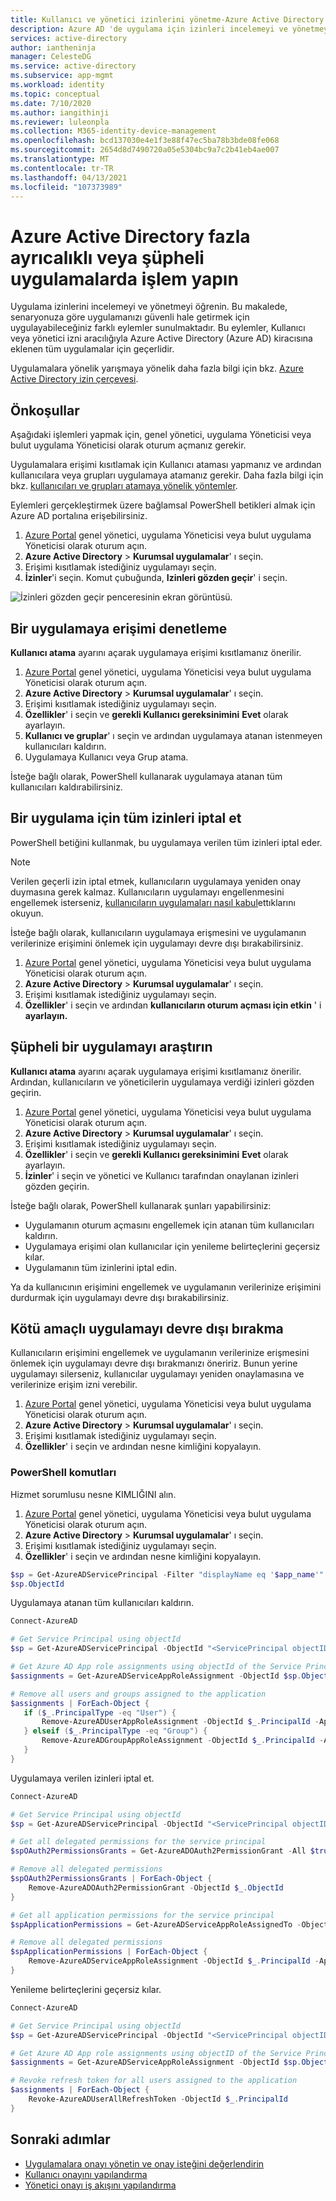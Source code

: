 ```yaml
---
title: Kullanıcı ve yönetici izinlerini yönetme-Azure Active Directory | Microsoft Docs
description: Azure AD 'de uygulama için izinleri incelemeyi ve yönetmeyi öğrenin. Örneğin, bir uygulamaya verilen tüm izinleri iptal edin.
services: active-directory
author: iantheninja
manager: CelesteDG
ms.service: active-directory
ms.subservice: app-mgmt
ms.workload: identity
ms.topic: conceptual
ms.date: 7/10/2020
ms.author: iangithinji
ms.reviewer: luleonpla
ms.collection: M365-identity-device-management
ms.openlocfilehash: bcd137030e4e1f3e88f47ec5ba78b3bde08fe068
ms.sourcegitcommit: 2654d8d7490720a05e5304bc9a7c2b41eb4ae007
ms.translationtype: MT
ms.contentlocale: tr-TR
ms.lasthandoff: 04/13/2021
ms.locfileid: "107373989"
---
```

# <a name="take-action-on-overprivileged-or-suspicious-applications-in-azure-active-directory"></a>Azure Active Directory fazla ayrıcalıklı veya şüpheli uygulamalarda işlem yapın

Uygulama izinlerini incelemeyi ve yönetmeyi öğrenin. Bu makalede, senaryonuza göre uygulamanızı güvenli hale getirmek için uygulayabileceğiniz farklı eylemler sunulmaktadır. Bu eylemler, Kullanıcı veya yönetici izni aracılığıyla Azure Active Directory (Azure AD) kiracısına eklenen tüm uygulamalar için geçerlidir.

Uygulamalara yönelik yarışmaya yönelik daha fazla bilgi için bkz. [Azure Active Directory izin çerçevesi](../develop/consent-framework.md).

## <a name="prerequisites"></a>Önkoşullar

Aşağıdaki işlemleri yapmak için, genel yönetici, uygulama Yöneticisi veya bulut uygulama Yöneticisi olarak oturum açmanız gerekir.

Uygulamalara erişimi kısıtlamak için Kullanıcı ataması yapmanız ve ardından kullanıcılara veya grupları uygulamaya atamanız gerekir.  Daha fazla bilgi için bkz. [kullanıcıları ve grupları atamaya yönelik yöntemler](./assign-user-or-group-access-portal.md).

Eylemleri gerçekleştirmek üzere bağlamsal PowerShell betikleri almak için Azure AD portalına erişebilirsiniz.
 
1. [Azure Portal](https://portal.azure.com) genel yönetici, uygulama Yöneticisi veya bulut uygulama Yöneticisi olarak oturum açın.
2. **Azure Active Directory**  >  **Kurumsal uygulamalar**' ı seçin.
3. Erişimi kısıtlamak istediğiniz uygulamayı seçin.
4. **İzinler**'i seçin. Komut çubuğunda, **Izinleri gözden geçir**' i seçin.

![İzinleri gözden geçir penceresinin ekran görüntüsü.](./media/manage-application-permissions/review-permissions.png)


## <a name="control-access-to-an-application"></a>Bir uygulamaya erişimi denetleme

**Kullanıcı atama** ayarını açarak uygulamaya erişimi kısıtlamanız önerilir.

1. [Azure Portal](https://portal.azure.com) genel yönetici, uygulama Yöneticisi veya bulut uygulama Yöneticisi olarak oturum açın.
2. **Azure Active Directory**  >  **Kurumsal uygulamalar**' ı seçin.
3. Erişimi kısıtlamak istediğiniz uygulamayı seçin.
4. **Özellikler**' i seçin ve **gerekli Kullanıcı gereksinimini** **Evet** olarak ayarlayın.
5. **Kullanıcı ve gruplar**' ı seçin ve ardından uygulamaya atanan istenmeyen kullanıcıları kaldırın.
6. Uygulamaya Kullanıcı veya Grup atama.

İsteğe bağlı olarak, PowerShell kullanarak uygulamaya atanan tüm kullanıcıları kaldırabilirsiniz.

## <a name="revoke-all-permissions-for-an-application"></a>Bir uygulama için tüm izinleri iptal et

PowerShell betiğini kullanmak, bu uygulamaya verilen tüm izinleri iptal eder.

> [!NOTE]
> Verilen geçerli izin iptal etmek, kullanıcıların uygulamaya yeniden onay duymasına gerek kalmaz. Kullanıcıların uygulamayı engellenmesini engellemek isterseniz, [kullanıcıların uygulamaları nasıl kabul](configure-user-consent.md)ettıklarını okuyun.

İsteğe bağlı olarak, kullanıcıların uygulamaya erişmesini ve uygulamanın verilerinize erişimini önlemek için uygulamayı devre dışı bırakabilirsiniz.

1. [Azure Portal](https://portal.azure.com) genel yönetici, uygulama Yöneticisi veya bulut uygulama Yöneticisi olarak oturum açın.
2. **Azure Active Directory**  >  **Kurumsal uygulamalar**' ı seçin.
3. Erişimi kısıtlamak istediğiniz uygulamayı seçin.
4. **Özellikler**' i seçin ve ardından **kullanıcıların oturum açması için etkin** ' i **ayarlayın.**

## <a name="investigate-a-suspicious-application"></a>Şüpheli bir uygulamayı araştırın

**Kullanıcı atama** ayarını açarak uygulamaya erişimi kısıtlamanız önerilir. Ardından, kullanıcıların ve yöneticilerin uygulamaya verdiği izinleri gözden geçirin.

1. [Azure Portal](https://portal.azure.com) genel yönetici, uygulama Yöneticisi veya bulut uygulama Yöneticisi olarak oturum açın.
3. **Azure Active Directory**  >  **Kurumsal uygulamalar**' ı seçin.
5. Erişimi kısıtlamak istediğiniz uygulamayı seçin.
6. **Özellikler**' i seçin ve **gerekli Kullanıcı gereksinimini** **Evet** olarak ayarlayın.
7. **İzinler**' i seçin ve yönetici ve Kullanıcı tarafından onaylanan izinleri gözden geçirin.

İsteğe bağlı olarak, PowerShell kullanarak şunları yapabilirsiniz:

- Uygulamanın oturum açmasını engellemek için atanan tüm kullanıcıları kaldırın.
- Uygulamaya erişimi olan kullanıcılar için yenileme belirteçlerini geçersiz kılar.
- Uygulamanın tüm izinlerini iptal edin.

Ya da kullanıcının erişimini engellemek ve uygulamanın verilerinize erişimini durdurmak için uygulamayı devre dışı bırakabilirsiniz.


## <a name="disable-a-malicious-application"></a>Kötü amaçlı uygulamayı devre dışı bırakma 

Kullanıcıların erişimini engellemek ve uygulamanın verilerinize erişmesini önlemek için uygulamayı devre dışı bırakmanızı öneririz. Bunun yerine uygulamayı silerseniz, kullanıcılar uygulamayı yeniden onaylamasına ve verilerinize erişim izni verebilir.

1. [Azure Portal](https://portal.azure.com) genel yönetici, uygulama Yöneticisi veya bulut uygulama Yöneticisi olarak oturum açın.
2. **Azure Active Directory**  >  **Kurumsal uygulamalar**' ı seçin.
3. Erişimi kısıtlamak istediğiniz uygulamayı seçin.
4. **Özellikler**' i seçin ve ardından nesne kimliğini kopyalayın.

### <a name="powershell-commands"></a>PowerShell komutları


Hizmet sorumlusu nesne KIMLIĞINI alın.

1. [Azure Portal](https://portal.azure.com) genel yönetici, uygulama Yöneticisi veya bulut uygulama Yöneticisi olarak oturum açın.
2. **Azure Active Directory**  >  **Kurumsal uygulamalar**' ı seçin.
3. Erişimi kısıtlamak istediğiniz uygulamayı seçin.
4. **Özellikler**' i seçin ve ardından nesne kimliğini kopyalayın.

```powershell
$sp = Get-AzureADServicePrincipal -Filter "displayName eq '$app_name'"
$sp.ObjectId
```
Uygulamaya atanan tüm kullanıcıları kaldırın.
 ```powershell
Connect-AzureAD

# Get Service Principal using objectId
$sp = Get-AzureADServicePrincipal -ObjectId "<ServicePrincipal objectID>"

# Get Azure AD App role assignments using objectId of the Service Principal
$assignments = Get-AzureADServiceAppRoleAssignment -ObjectId $sp.ObjectId -All $true

# Remove all users and groups assigned to the application
$assignments | ForEach-Object {
    if ($_.PrincipalType -eq "User") {
        Remove-AzureADUserAppRoleAssignment -ObjectId $_.PrincipalId -AppRoleAssignmentId $_.ObjectId
    } elseif ($_.PrincipalType -eq "Group") {
        Remove-AzureADGroupAppRoleAssignment -ObjectId $_.PrincipalId -AppRoleAssignmentId $_.ObjectId
    }
}
 ```

Uygulamaya verilen izinleri iptal et.

```powershell
Connect-AzureAD

# Get Service Principal using objectId
$sp = Get-AzureADServicePrincipal -ObjectId "<ServicePrincipal objectID>"

# Get all delegated permissions for the service principal
$spOAuth2PermissionsGrants = Get-AzureADOAuth2PermissionGrant -All $true| Where-Object { $_.clientId -eq $sp.ObjectId }

# Remove all delegated permissions
$spOAuth2PermissionsGrants | ForEach-Object {
    Remove-AzureADOAuth2PermissionGrant -ObjectId $_.ObjectId
}

# Get all application permissions for the service principal
$spApplicationPermissions = Get-AzureADServiceAppRoleAssignedTo -ObjectId $sp.ObjectId -All $true | Where-Object { $_.PrincipalType -eq "ServicePrincipal" }

# Remove all delegated permissions
$spApplicationPermissions | ForEach-Object {
    Remove-AzureADServiceAppRoleAssignment -ObjectId $_.PrincipalId -AppRoleAssignmentId $_.objectId
}
```
Yenileme belirteçlerini geçersiz kılar.
```powershell
Connect-AzureAD

# Get Service Principal using objectId
$sp = Get-AzureADServicePrincipal -ObjectId "<ServicePrincipal objectID>"

# Get Azure AD App role assignments using objectID of the Service Principal
$assignments = Get-AzureADServiceAppRoleAssignment -ObjectId $sp.ObjectId -All $true | Where-Object {$_.PrincipalType -eq "User"}

# Revoke refresh token for all users assigned to the application
$assignments | ForEach-Object {
    Revoke-AzureADUserAllRefreshToken -ObjectId $_.PrincipalId
}
```
## <a name="next-steps"></a>Sonraki adımlar
- [Uygulamalara onayı yönetin ve onay isteğini değerlendirin](manage-consent-requests.md)
- [Kullanıcı onayını yapılandırma](configure-user-consent.md)
- [Yönetici onayı iş akışını yapılandırma](configure-admin-consent-workflow.md)
